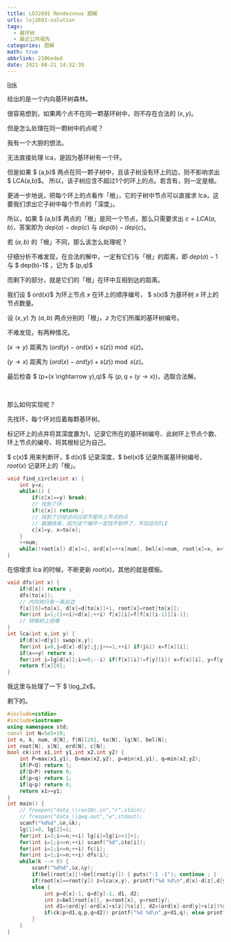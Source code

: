 ```yaml
---
title: LOJ2691 Rendezvous 题解
urls: loj2691-solution
tags:
  - 基环树
  - 最近公共祖先
categories: 题解
math: true
abbrlink: 2106eded
date: 2021-08-21 14:32:39
---
```


[link](https://loj.ac/p/2691)

给出的是一个内向基环树森林。

很容易想到，如果两个点不在同一颗基环树中，则不存在合法的 $(x,y)$。

<!--more-->

但是怎么处理在同一颗树中的点呢？

我有一个大胆的想法。

无法直接处理 lca，是因为基环树有一个环。

但是如果 $ (a,b)$ 两点在同一颗子树中，且该子树没有环上的边，则不影响求出 $ LCA(a,b)$。
所以，该子树应含不超过1个的环上的点。若含有，则一定是根。

更进一步地说，把每个环上的点看作「根」，它的子树中节点可以直接求 lca，这要我们求出它子树中每个节点的「深度」。

所以，如果 $ (a,b)$ 两点的「根」是同一个节点，那么只需要求出 $c=LCA(a,b)$，答案即为 $dep(a)-dep(c)$ 与 $dep(b)-dep(c)$。

若 $(a,b)$ 的「根」不同，那么该怎么处理呢？

仔细分析不难发现，在合法的解中，一定有它们与「根」的距离，即 $dep(a)-1$ 与 $ dep(b)-1$ ，记为 $ (p,q)$

而剩下的部分，就是它们的「根」在环中互相到达的距离。

我们设 $ ord(x)$ 为环上节点 $x$ 在环上的顺序编号， $ s(x)$ 为基环树 $x$ 环上的节点数量。

设 $(x,y)$ 为  $(a,b)$ 两点分别的「根」，$z$ 为它们所属的基环树编号。

不难发现，有两种情况。

$(x \rightarrow y)$ 距离为 $( ord(y)-ord(x)+s(z)) \bmod s(z)$。

$(y \rightarrow x)$ 距离为 $(ord(x)-ord(y)+s(z)) \bmod s(z)$。

最后检查 $ (p+(x \rightarrow y),q)$ 与 $( p,q+(y \rightarrow x))$，选取合法解。

&nbsp;

那么如何实现呢？

先找环，每个环对应着每颗基环树。

标记环上的点并将其深度置为1，记录它所在的基环树编号、此树环上节点个数、环上节点的编号、将其根标记为自己。

$ c(x)$ 用来判断环，$ d(x)$ 记录深度，$ bel(x)$ 记录所属基环树编号，$root(x)$ 记录环上的「根」。

```cpp
void find_circle(int x) {
    int y=x;
    while(1) {
        if(c[x]==y) break;
        // 找到了环
        if(c[x]) return ;
        // 找到了已经访问过却不是环上节点的点
        // 直接结束，因为这个循环一定找不到环了，不加这句TLE
        c[x]=y, x=to[x];
    }
    ++num;
    while(!root[x]) d[x]=1, ord[x]=++s[num], bel[x]=num, root[x]=x, x=to[x];
}
```

在倍增求 lca 的时候，不断更新 $root(x)$，其他的就是模板。

```cpp
void dfs(int x) {
    if(d[x]) return ;
    dfs(to[x]);
    // 内向树只有一条出边
    f[x][0]=to[x], d[x]=d[to[x]]+1, root[x]=root[to[x]];
    for(int i=1;(1<<i)<d[x];++i) f[x][i]=f[f[x][i-1]][i-1];
    // 转移树上倍增
}
int lca(int x,int y) {
    if(d[x]<d[y]) swap(x,y);
    for(int i=0,j=d[x]-d[y];j;j>>=1,++i) if(j&1) x=f[x][i];
    if(x==y) return x;
    for(int i=lg[d[x]];i>=0;--i) if(f[x][i]!=f[y][i]) x=f[x][i], y=f[y][i];
    return f[x][0]; 
}
```

我这里与处理了一下 $ \log_2x$。

剩下的。

```cpp 
#include<cstdio>
#include<iostream>
using namespace std;
const int N=5e5+10;
int n, k, num, d[N], f[N][20], to[N], lg[N], bel[N];
int root[N], s[N], ord[N], c[N];
bool ck(int x1,int y1,int x2,int y2) {
    int P=max(x1,y1), Q=max(x2,y2), p=min(x1,y1), q=min(x2,y2);
    if(P<Q) return 1;
    if(Q<P) return 0;
    if(p<q) return 1;
    if(q<p) return 0;
    return x1>=y1;
}
int main() {
    // freopen("data_\\ran10c.in","r",stdin);
    // freopen("data_\\qwq.out","w",stdout);
    scanf("%d%d",&n,&k);
    lg[1]=0, lg[2]=1;
    for(int i=3;i<=n;++i) lg[i]=lg[i>>1]+1;
    for(int i=1;i<=n;++i) scanf("%d",&to[i]);
    for(int i=1;i<=n;++i) fc(i);
    for(int i=1;i<=n;++i) dfs(i);
    while(k --> 0) {
        scanf("%d%d",&x,&y);
        if(bel[root[x]]!=bel[root[y]]) { puts("-1 -1"); continue ; }
        if(root[x]==root[y]) z=lca(x,y), printf("%d %d\n",d[x]-d[z],d[y]-d[z]);
        else {
            int p=d[x]-1, q=d[y]-1, d1, d2;
            int z=bel[root[x]], x=root[x], y=root[y];
            int d1=(ord[y]-ord[x]+s[z])%s[z], d2=(ord[x]-ord[y]+s[z])%s[z];
            if(ck(p+d1,q,p,q+d2)) printf("%d %d\n",p+d1,q); else printf("%d %d\n",p,q+d2);
        }
    }
}
```
